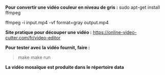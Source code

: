 **Pour convertir une vidéo couleur en niveau de gris :**
sudo apt-get install ffmpeg  

ffmpeg -i input.mp4 -vf format=gray output.mp4  

**Site pratique pour découper une vidéo :**
https://online-video-cutter.com/fr/video-editor


**Pour tester avec la vidéo fournit, faire :**
> make 
> make run

**La vidéo mosaïque est produite dans le répertoire data**
